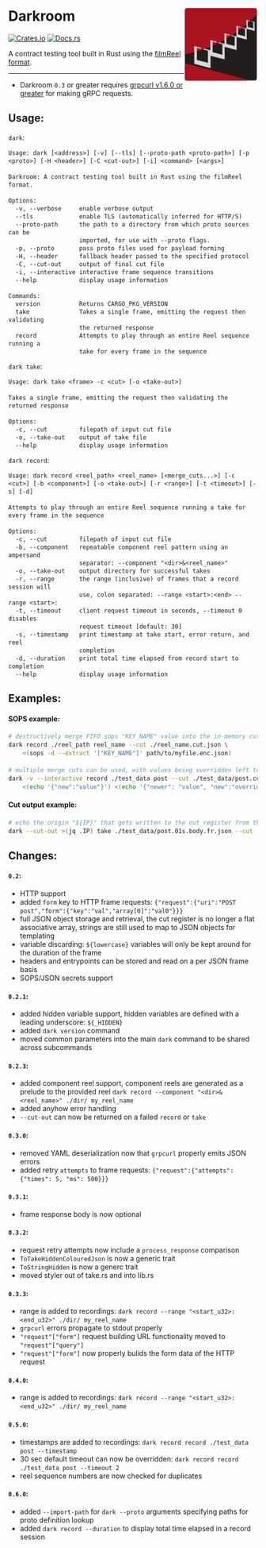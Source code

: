 # Darkroom  <img src="https://raw.githubusercontent.com/Bestowinc/darkroom/master/darkroomlogo_mini.svg" width="149" align="right"/>

[![Crates.io](https://img.shields.io/crates/v/darkroom.svg)](https://crates.io/crates/darkroom) [![Docs.rs](https://docs.rs/darkroom/badge.svg)](https://docs.rs/darkroom/)



A contract testing tool built in Rust using the [filmReel format](https://github.com/Bestowinc/filmReel).

---

* Darkroom `0.3` or greater requires [grpcurl v1.6.0 or greater](https://github.com/fullstorydev/grpcurl/#installation) for making gRPC requests.


## Usage:


`dark`:

<!-- dark start -->
```
Usage: dark [<address>] [-v] [--tls] [--proto-path <proto-path>] [-p <proto>] [-H <header>] [-C <cut-out>] [-i] <command> [<args>]

Darkroom: A contract testing tool built in Rust using the filmReel format.

Options:
  -v, --verbose     enable verbose output
  --tls             enable TLS (automatically inferred for HTTP/S)
  --proto-path      the path to a directory from which proto sources can be
                    imported, for use with --proto flags.
  -p, --proto       pass proto files used for payload forming
  -H, --header      fallback header passed to the specified protocol
  -C, --cut-out     output of final cut file
  -i, --interactive interactive frame sequence transitions
  --help            display usage information

Commands:
  version           Returns CARGO_PKG_VERSION
  take              Takes a single frame, emitting the request then validating
                    the returned response
  record            Attempts to play through an entire Reel sequence running a
                    take for every frame in the sequence

```
<!-- dark stop -->


`dark take`:

<!-- dark take start -->
```
Usage: dark take <frame> -c <cut> [-o <take-out>]

Takes a single frame, emitting the request then validating the returned response

Options:
  -c, --cut         filepath of input cut file
  -o, --take-out    output of take file
  --help            display usage information

```
<!-- dark take stop -->

`dark record`:

<!-- dark record start -->
```
Usage: dark record <reel_path> <reel_name> [<merge_cuts...>] [-c <cut>] [-b <component>] [-o <take-out>] [-r <range>] [-t <timeout>] [-s] [-d]

Attempts to play through an entire Reel sequence running a take for every frame in the sequence

Options:
  -c, --cut         filepath of input cut file
  -b, --component   repeatable component reel pattern using an ampersand
                    separator: --component "<dir>&<reel_name>"
  -o, --take-out    output directory for successful takes
  -r, --range       the range (inclusive) of frames that a record session will
                    use, colon separated: --range <start>:<end> --range <start>:
  -t, --timeout     client request timeout in seconds, --timeout 0 disables
                    request timeout [default: 30]
  -s, --timestamp   print timestamp at take start, error return, and reel
                    completion
  -d, --duration    print total time elapsed from record start to completion
  --help            display usage information

```
<!-- dark record stop -->

## Examples:

#### SOPS example:

```sh
# destructively merge FIFO sops "KEY_NAME" value into the in-memory cut register
dark record ./reel_path reel_name --cut ./reel_name.cut.json \
    <(sops -d --extract '["KEY_NAME"]' path/to/myfile.enc.json)

# multiple merge cuts can be used, with values being overridden left to right (right will have newer values)
dark -v --interactive record ./test_data post --cut ./test_data/post.cut.json \
    <(echo '{"new":"value"}') <(echo '{"newer": "value", "new":"overridden"}')
```
#### Cut output example:

```sh
# echo the origin "${IP}" that gets written to the cut register from the httpbin.org POST request
dark --cut-out >(jq .IP) take ./test_data/post.01s.body.fr.json --cut ./test_data/post.cut.json
```


## Changes:

#### `0.2`:

* HTTP support
* added `form` key to HTTP frame requests: `{"request":{"uri":"POST post","form":{"key":"val","array[0]":"val0"}}}`
* full JSON object storage and retrieval, the cut register is no longer a flat associative array, strings are still used to map to JSON objects for templating
* variable discarding: `${lowercase}` variables will only be kept around for the duration of the frame
* headers and entrypoints can be stored and read on a per JSON frame basis
* SOPS/JSON secrets support

#### `0.2.1`:

* added hidden variable support, hidden variables are defined with a leading underscore: `${_HIDDEN}`
* added `dark version` command
* moved common parameters into the main `dark` command to be shared across subcommands

#### `0.2.3`:

* added component reel support, component reels are generated as a prelude to the provided reel   `dark record --component "<dir>&<reel_name>" ./dir/ my_reel_name`
* added anyhow error handling
* `--cut-out` can now be returned on a failed `record` or `take`

#### `0.3.0`:

* removed YAML deserialization now that `grpcurl` properly emits JSON errors
* added retry `attempts` to frame requests: `{"request":{"attempts": {"times": 5, "ms": 500}}}`

#### `0.3.1`:

* frame response body is now optional

#### `0.3.2`:

* request retry attempts now include a `process_response` comparison
* `ToTakeHiddenColouredJson` is now a generic trait
* `ToStringHidden` is now a generc trait
* moved styler out of take.rs and into lib.rs

#### `0.3.3`:

* range is added to recordings: `dark record --range "<start_u32>:<end_u32>" ./dir/ my_reel_name`
* `grpcurl` errors propagate to stdout properly
* `"request"["form"]` request building URL functionality moved to `"request"["query"]`
* `"request"["form"]` now properly bulids the form data of the HTTP request

#### `0.4.0`:

* range is added to recordings: `dark record --range "<start_u32>:<end_u32>" ./dir/ my_reel_name`

#### `0.5.0`:

* timestamps are added to recordings: `dark record record ./test_data post --timestamp`
* 30 sec default timeout can now be overridden: `dark record record ./test_data post --timeout 2`
* reel sequence numbers are now checked for duplicates

#### `0.6.0`:
* added `--import-path` for `dark --proto` arguments specifying paths for proto definition lookup
* added `dark record --duration` to display total time elapsed in a record session

<!--
VERSION="0.6.0"
DR_DIR=$PWD
GRPCURL_DIR=${GRPCURL_DIR:-../grpcurl}
cargo build --release && \
tar czf darkroom-"$VERSION"-x86_64-apple-darwin.tar.gz -C target/release dark && \
docker run --rm -it -v "$(pwd)":/home/rust/src ekidd/rust-musl-builder cargo build --release && \
tar czf darkroom-"$VERSION"-x86_64-unknown-linux-musl.tar.gz -C ./target/x86_64-unknown-linux-musl/release dark
(cd $GRPCURL_DIR; env CGO_ENABLED=0 GOOS=darwin GOARCH=amd64 go build -a -o $DR_DIR/target/release/grpcurl ./cmd/grpcurl) && \
tar czf darkroom-"$VERSION"-grpcurl-x86_64-apple-darwin.tar.gz -C target/release dark grpcurl && \
(cd $GRPCURL_DIR; env CGO_ENABLED=0 GOOS=linux GOARCH=amd64 go build -a -o $DR_DIR/target/x86_64-unknown-linux-musl/release/grpcurl ./cmd/grpcurl) && \
tar czf darkroom-"$VERSION"-grpcurl-x86_64-unknown-linux-musl.tar.gz -C ./target/x86_64-unknown-linux-musl/release dark grpcurl
-->
